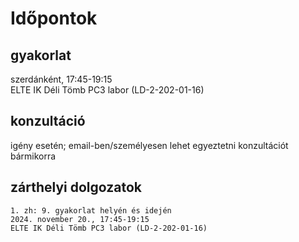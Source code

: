# Időpontok

## gyakorlat

szerdánként, 17:45-19:15  
ELTE IK Déli Tömb PC3 labor (LD-2-202-01-16)

## konzultáció

igény esetén; email-ben/személyesen lehet egyeztetni konzultációt bármikorra

## zárthelyi dolgozatok

~~~
1. zh: 9. gyakorlat helyén és idején
2024. november 20., 17:45-19:15
ELTE IK Déli Tömb PC3 labor (LD-2-202-01-16)
~~~


